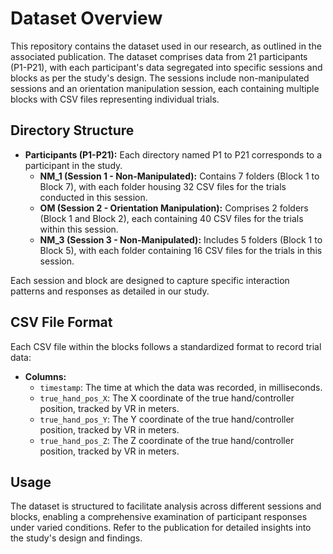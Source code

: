 # Dataset Overview

This repository contains the dataset used in our research, as outlined in the associated publication. The dataset comprises data from 21 participants (P1-P21), with each participant's data segregated into specific sessions and blocks as per the study's design. The sessions include non-manipulated sessions and an orientation manipulation session, each containing multiple blocks with CSV files representing individual trials.

## Directory Structure

- **Participants (P1-P21):** Each directory named P1 to P21 corresponds to a participant in the study.
  - **NM_1 (Session 1 - Non-Manipulated):** Contains 7 folders (Block 1 to Block 7), with each folder housing 32 CSV files for the trials conducted in this session.
  - **OM (Session 2 - Orientation Manipulation):** Comprises 2 folders (Block 1 and Block 2), each containing 40 CSV files for the trials within this session.
  - **NM_3 (Session 3 - Non-Manipulated):** Includes 5 folders (Block 1 to Block 5), with each folder containing 16 CSV files for the trials in this session.

Each session and block are designed to capture specific interaction patterns and responses as detailed in our study.

## CSV File Format

Each CSV file within the blocks follows a standardized format to record trial data:

- **Columns:**
  - `timestamp`: The time at which the data was recorded, in milliseconds.
  - `true_hand_pos_X`: The X coordinate of the true hand/controller position, tracked by VR in meters.
  - `true_hand_pos_Y`: The Y coordinate of the true hand/controller position, tracked by VR in meters.
  - `true_hand_pos_Z`: The Z coordinate of the true hand/controller position, tracked by VR in meters.

## Usage

The dataset is structured to facilitate analysis across different sessions and blocks, enabling a comprehensive examination of participant responses under varied conditions. Refer to the publication for detailed insights into the study's design and findings.
